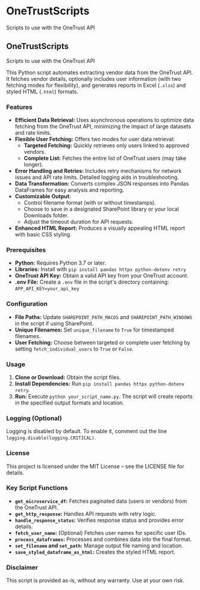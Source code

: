 # OneTrustScripts
Scripts to use with the OneTrust API

## OneTrustScripts
Scripts to use with the OneTrust API

This Python script automates extracting vendor data from the OneTrust API. It fetches vendor details, optionally includes user information (with two fetching modes for flexibility), and generates reports in Excel (`.xlsx`) and styled HTML (`.html`) formats.

### Features

* **Efficient Data Retrieval:** Uses asynchronous operations to optimize data fetching from the OneTrust API, minimizing the impact of large datasets and rate limits.
* **Flexible User Fetching:** Offers two modes for user data retrieval:
    - **Targeted Fetching:**  Quickly retrieves only users linked to approved vendors.
    - **Complete List:**  Fetches the entire list of OneTrust users (may take longer).
* **Error Handling and Retries:** Includes retry mechanisms for network issues and API rate limits. Detailed logging aids in troubleshooting.
* **Data Transformation:** Converts complex JSON responses into Pandas DataFrames for easy analysis and reporting.
* **Customizable Output:**  
    - Control filename format (with or without timestamps).
    - Choose to save in a designated SharePoint library or your local Downloads folder.
    - Adjust the timeout duration for API requests.
* **Enhanced HTML Report:** Produces a visually appealing HTML report with basic CSS styling.

### Prerequisites

* **Python:** Requires Python 3.7 or later.
* **Libraries:** Install with `pip install pandas httpx python-dotenv retry`
* **OneTrust API Key:** Obtain a valid API key from your OneTrust account.
* **.env File:** Create a `.env` file in the script's directory containing: `APP_API_KEY=your_api_key`

### Configuration

* **File Paths:** Update `SHAREPOINT_PATH_MACOS` and `SHAREPOINT_PATH_WINDOWS` in the script if using SharePoint.
* **Unique Filenames:** Set `unique_filename` to `True` for timestamped filenames.
* **User Fetching:** Choose between targeted or complete user fetching by setting `fetch_individual_users` to `True` or `False`.

### Usage

1. **Clone or Download:** Obtain the script files.
2. **Install Dependencies:** Run `pip install pandas httpx python-dotenv retry`.
3. **Run:** Execute `python your_script_name.py`. The script will create reports in the specified output formats and location.

### Logging (Optional)

Logging is disabled by default. To enable it, comment out the line `logging.disable(logging.CRITICAL)`.

### License

This project is licensed under the MIT License – see the LICENSE file for details.

### Key Script Functions

* **`get_microservice_df`:** Fetches paginated data (users or vendors) from the OneTrust API.
* **`get_http_response`:**  Handles API requests with retry logic.
* **`handle_response_status`:**  Verifies response status and provides error details.
* **`fetch_user_name`:**  (Optional) Fetches user names for specific user IDs.
* **`process_dataframes`:** Processes and combines data into the final format.
* **`set_filename` and `set_path`:** Manage output file naming and location.
* **`save_styled_dataframe_as_html`:**  Creates the styled HTML report.

### Disclaimer
This script is provided as-is, without any warranty. Use at your own risk.
